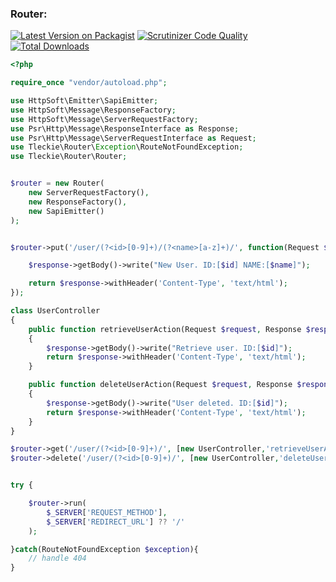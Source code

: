### Router:
[![Latest Version on Packagist](https://img.shields.io/packagist/v/tleckie/router.svg?style=flat-square)](https://packagist.org/packages/tleckie/router)
[![Scrutinizer Code Quality](https://scrutinizer-ci.com/g/teodoroleckie/router/badges/quality-score.png?b=master)](https://scrutinizer-ci.com/g/teodoroleckie/router/?branch=master)
[![Total Downloads](https://img.shields.io/packagist/dt/tleckie/router.svg?style=flat-square)](https://packagist.org/packages/tleckie/router)



```php
<?php

require_once "vendor/autoload.php";

use HttpSoft\Emitter\SapiEmitter;
use HttpSoft\Message\ResponseFactory;
use HttpSoft\Message\ServerRequestFactory;
use Psr\Http\Message\ResponseInterface as Response;
use Psr\Http\Message\ServerRequestInterface as Request;
use Tleckie\Router\Exception\RouteNotFoundException;
use Tleckie\Router\Router;


$router = new Router(
    new ServerRequestFactory(),
    new ResponseFactory(),
    new SapiEmitter()
);


$router->put('/user/(?<id>[0-9]+)/(?<name>[a-z]+)/', function(Request $request, Response $response, $id, $name): Response{

    $response->getBody()->write("New User. ID:[$id] NAME:[$name]");

    return $response->withHeader('Content-Type', 'text/html');
});

class UserController
{
    public function retrieveUserAction(Request $request, Response $response, $id): Response
    {
        $response->getBody()->write("Retrieve user. ID:[$id]");
        return $response->withHeader('Content-Type', 'text/html');
    }

    public function deleteUserAction(Request $request, Response $response, $id): Response
    {
        $response->getBody()->write("User deleted. ID:[$id]");
        return $response->withHeader('Content-Type', 'text/html');
    }
}

$router->get('/user/(?<id>[0-9]+)/', [new UserController,'retrieveUserAction']);
$router->delete('/user/(?<id>[0-9]+)/', [new UserController,'deleteUserAction']);


try {

    $router->run(
        $_SERVER['REQUEST_METHOD'],
        $_SERVER['REDIRECT_URL'] ?? '/'
    );

}catch(RouteNotFoundException $exception){
    // handle 404
}
```